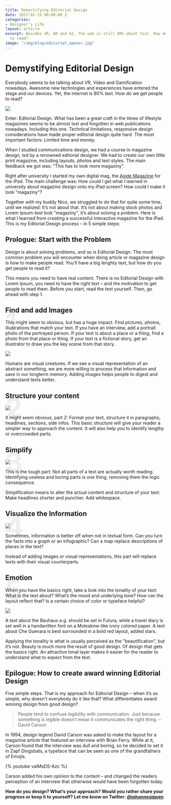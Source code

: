 ```yaml
---
title: Demystifying Editorial Design
date: 2017-02-15 00:00:00 Z
categories:
- Designer’s Life
layout: article
excerpt: Besides VR, AR and AI, the web is still 90% about text. How do I get people
  to read?
image: "/img/blog/editorial_opener.jpg"
---
```


# Demystifying Editorial Design

Everybody seems to be talking about VR, Video and Gamification nowadays. Awesome new technlogies and experiences have entered the stage and our devices. Yet, the internet is 90% text. How do we get people to read?

![](/img/blog/editorial_emotion3.jpg)

Enter: Editorial Design. What has been a great craft in the times of lifestyle magazines seems to be almost lost and forgotten in web publications nowadays. Including this one. Technical limitations, responsive design considerations have made proper editorial design quite hard. The most important factors: Limited time and money.

When I studied communications design, we had a course in magazine design, led by a renowned editorial designer. We had to create our own little print magazine, including layouts, photos and text styles. The main feedback we got was: "This has to look more magaziny". 

Right after university I started my own digital mag, the [Aside Magazine](/asidemag/) for the iPad. The main challenge was: How could I get what I learned in university about magazine design onto my iPad screen? How could I make it look "magaziny"?

Together with my buddy Nico, we struggled to do that for quite some time, until we realized: It’s not about that. It’s not about making stock photos and Lorem Ipsum-test look "magaziny", it’s about solving a problem.  Here is what I learned from creating a successful interactive magazine for the iPad. This is my Editorial Design process – in 5 simple steps:

## Prologue: Start with the Problem

Design is about solving problems, and so is Editorial Design. The most common problem you will encounter when doing article or magazine design is how to make people read. You'll have a big lenghty text, but how do you get people to read it?

This means you need to have real content. There is no Editorial Design with Lorem Ipsum, you need to have the right text – and the motivation to get people to read them. Before you start, read the text yourself. Then, go ahead with step 1.

## *1* Find and add Images

This might seem to obvious, but has a huge impact. Find pictures, photos, illustrations that match your text. If you have an interview, add a portrait photo of the portrayed person. If your text is about a place or a thing, find a photo from that place or thing. If your text is a fictional story, get an illustrator to draw you the key scene from that story.

![](/img/blog/editorial_images.jpg)

Humans are visual creatures. If we see a visual representation of an abstract something, we are more willing to process that information and save in our longterm memory. Adding images helps people to digest and understand texts better.

## *2* Structure your content

![](/img/blog/editorial_structure.jpg)

It might seem obvious, part 2: Format your text, structure it in paragraphs, headlines, sections, side infos. This basic structure will give your reader a simpler way to approach the content. It will also help you to identify lengthy or overcrowded parts.

## *3* Simplify

![](/img/blog/editorial_simplification.jpg)

This is the tough part: Not all parts of a text are actually worth reading. Identifying useless and boring parts is one thing, removing them the logic consequence.

Simplification means to alter the actual content and structure of your text: Make headlines shorter and punchier. Add whitespace. 

## *4* Visualize the Information

![](/img/blog/editorial_visualisation.jpg)

Sometimes, information is better off when not in textual form. Can you turn the facts into a graph or an infographic? Can a map replace descriptions of places in the text?

Instead of adding images or visual representations, this part will replace texts with their visual counterparts.

## *5* Emotion

When you have the basics right, take a look into the tonality of your text: What is the text about? What’s the mood and underlying tone? How can the layout reflect that? Is a certain choice of color or typeface helpful?

![](/img/blog/editorial_emotion.jpg)

A text about the Bauhaus e.g. should be set in Futura, while a travel diary is set well in a handwritten font on a Moleskine-like ivory colored paper. A text about Che Guevara is best surrounded in a bold red layout, added stars.

Applying the tonality is what is usually perceived as the "beautification", but it’s not. Beauty is much more the result of good design. Of design that gets the basics right. An attractive tonal layer makes it easier for the reader to understand what to expect from the text.

## Epilogue: How to create award winning Editorial Design

Five simple steps. That is my approach for Editorial Design – when it’s so simple, why doesn't everybody do it like that? What differentiates award winning design from good design?

> People tend to confuse legibility with communication. Just because something is legible doesn’t mean it communicates the right thing. – David Carson

In 1994, design legend David Carson was asked to make the layout for a magazine article that featured an interview with Brian Ferry. While at it, Carson found that the interview was dull and boring, so he decided to set it in Zapf Dingsbats, a typeface that can be seen as one of the grandfathers of Emojis.

{% youtube vaiMsDS-Azc %}

Carson added his own opinion to the content – and changed the readers perception of an interview that otherwise would have been forgotten today.

**How do you design? What’s your approach? Would you rather share your progress or keep it to yourself? Let me know on Twitter: [@johannesippen](http://twitter.com/johannesippen/)**

<style>
  h2 em {
    color: #eee;
    position: absolute;
    font-size: 400%;
    z-index: -1;
    font-style: normal;
  }
</style>